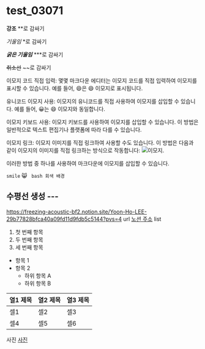 # test_03071

**강조** **로 감싸기

*기울임* *로 감싸기

***굵은 기울임*** ***로 감싸기

~~취소선~~  ~~로 감싸기

이모지 코드 직접 입력: 몇몇 마크다운 에디터는 이모지 코드를 직접 입력하여 이모지를 표시할 수 있습니다. 예를 들어, :smile:은 😄 이모지로 표시됩니다.

유니코드 이모지 사용: 이모지의 유니코드를 직접 사용하여 이모지를 삽입할 수 있습니다. 예를 들어, &#128512;는 😄 이모지와 동일합니다.

이모지 키보드 사용: 이모지 키보드를 사용하여 이모지를 삽입할 수 있습니다. 이 방법은 일반적으로 텍스트 편집기나 플랫폼에 따라 다를 수 있습니다.

이모지 링크: 이모지 이미지를 직접 링크하여 사용할 수도 있습니다. 이 방법은 다음과 같이 이모지의 이미지를 직접 링크하는 방식으로 작동합니다: ![이모지](이모지_이미지_URL).

이러한 방법 중 하나를 사용하여 마크다운에 이모지를 삽입할 수 있습니다.

`smile` 😸
``` bash 회색 배경```

수평선 생성 ---
---
https://freezing-acoustic-bf2.notion.site/Yoon-Ho-LEE-29b77828bfca40a09fd11d9fdb5c5144?pvs=4 url
[노션 주소](https://freezing-acoustic-bf2.notion.site/Yoon-Ho-LEE-29b77828bfca40a09fd11d9fdb5c5144?pvs=4)
list
1. 첫 번째 항목
2. 두 번째 항목
3. 세 번째 항목

- 항목 1
- 항목 2
  - 하위 항목 A
  - 하위 항목 B

| 열1 제목 | 열2 제목 | 열3 제목 |
| -------- | -------- | -------- |
| 셀1      | 셀2      | 셀3      |
| 셀4      | 셀5      | 셀6      |


사진
[사진](https://storep-phinf.pstatic.net/cafe_001/original_1.gif?type=pa60_60)




